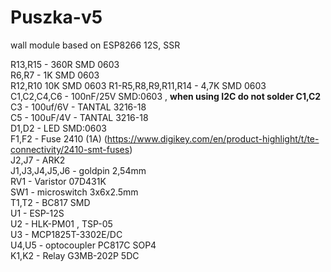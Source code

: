 # Puszka-v5
wall module based on ESP8266 12S, SSR

R13,R15 - 360R SMD 0603  
R6,R7 - 1K SMD 0603  
R12,R10 10K SMD 0603 
R1-R5,R8,R9,R11,R14 - 4,7K SMD 0603    
C1,C2,C4,C6 - 100nF/25V SMD:0603 , **when using I2C do not solder C1,C2**  
C3 - 100uf/6V - TANTAL 3216-18  
C5 - 100uF/4V - TANTAL 3216-18  
D1,D2 - LED SMD:0603  
F1,F2 - Fuse 2410 (1A) (https://www.digikey.com/en/product-highlight/t/te-connectivity/2410-smt-fuses)  
J2,J7 - ARK2  	 
J1,J3,J4,J5,J6 - goldpin 2,54mm  
RV1 - Varistor 07D431K  
SW1 - microswitch 3x6x2.5mm  
T1,T2 - BC817 SMD  
U1 - ESP-12S  
U2 - HLK-PM01 , TSP-05  
U3 - MCP1825T-3302E/DC  
U4,U5 - optocoupler PC817C SOP4  
K1,K2 - Relay G3MB-202P 5DC  
 
